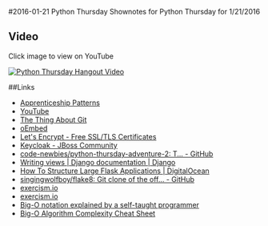 #2016-01-21 Python Thursday
Shownotes for Python Thursday for 1/21/2016

## Video
Click image to view on YouTube

[![Python Thursday Hangout Video](http://img.youtube.com/vi/oXmrMb1uFCw/0.jpg)](http://www.youtube.com/watch?v=oXmrMb1uFCw)

##Links
* [Apprenticeship Patterns](http://chimera.labs.oreilly.com/books/1234000001813/index.html)
* [YouTube](https://www.youtube.com/watch?v=rmscokjg3aq)
* [The Thing About Git](http://2ndscale.com/rtomayko/2008/the-thing-about-git)
* [oEmbed](http://oembed.com/)
* [Let's Encrypt - Free SSL/TLS Certificates](https://letsencrypt.org/)
* [Keycloak - JBoss Community](http://keycloak.jboss.org/)
* [code-newbies/python-thursday-adventure-2: T... - GitHub](https://github.com/code-newbies/python-thursday-adventure-2)
* [Writing views | Django documentation | Django](https://docs.djangoproject.com/en/1.9/topics/http/views/)
* [How To Structure Large Flask Applications | DigitalOcean](https://www.digitalocean.com/community/tutorials/how-to-structure-large-flask-applications)
* [singingwolfboy/flake8: Git clone of the off... - GitHub](https://github.com/singingwolfboy/flake8)
* [exercism.io](http://exercism.io/submissions/a79db956ff6343718b60328b31603696)
* [exercism.io](http://exercism.io/submissions/c813d026d69746a7ba4c32952446e539)
* [Big-O notation explained by a self-taught programmer](https://justin.abrah.ms/computer-science/big-o-notation-explained.html)
* [Big-O Algorithm Complexity Cheat Sheet](http://bigocheatsheet.com/)
